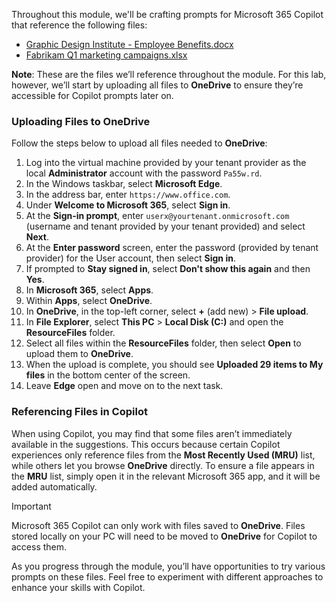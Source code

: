 Throughout this module, we'll be crafting prompts for Microsoft 365 Copilot that reference the following files:

- [Graphic Design Institute - Employee Benefits.docx](https://go.microsoft.com/fwlink/?linkid=2268825)
- [Fabrikam Q1 marketing campaigns.xlsx](https://go.microsoft.com/fwlink/?linkid=2269124)

**Note**: These are the files we’ll reference throughout the module. For this lab, however, we’ll start by uploading all files to **OneDrive** to ensure they’re accessible for Copilot prompts later on.

### Uploading Files to OneDrive

Follow the steps below to upload all files needed to **OneDrive**:

1. Log into the virtual machine provided by your tenant provider as the local **Administrator** account with the password `Pa55w.rd`.
2. In the Windows taskbar, select **Microsoft Edge**.
3. In the address bar, enter `https://www.office.com`.
4. Under **Welcome to Microsoft 365**, select **Sign in**.
5. At the **Sign-in prompt**, enter `userx@yourtenant.onmicrosoft.com` (username and tenant provided by your tenant provided) and select **Next**.
6. At the **Enter password** screen, enter the password (provided by tenant provider) for the User account, then select **Sign in**.
7. If prompted to **Stay signed in**, select **Don't show this again** and then **Yes**.
8. In **Microsoft 365**, select **Apps**.
9. Within **Apps**, select **OneDrive**.
10. In **OneDrive**, in the top-left corner, select **+** (add new) > **File upload**.
11. In **File Explorer**, select **This PC** > **Local Disk (C:)** and open the **ResourceFiles** folder.
12. Select all files within the **ResourceFiles** folder, then select **Open** to upload them to **OneDrive**.
13. When the upload is complete, you should see **Uploaded 29 items to My files** in the bottom center of the screen.
14. Leave **Edge** open and move on to the next task.

### Referencing Files in Copilot

When using Copilot, you may find that some files aren’t immediately available in the suggestions. This occurs because certain Copilot experiences only reference files from the **Most Recently Used (MRU)** list, while others let you browse **OneDrive** directly. To ensure a file appears in the **MRU** list, simply open it in the relevant Microsoft 365 app, and it will be added automatically.

> [!IMPORTANT]
> Microsoft 365 Copilot can only work with files saved to **OneDrive**. Files stored locally on your PC will need to be moved to **OneDrive** for Copilot to access them.

As you progress through the module, you’ll have opportunities to try various prompts on these files. Feel free to experiment with different approaches to enhance your skills with Copilot.